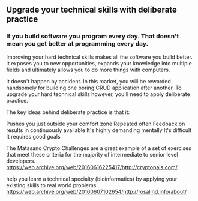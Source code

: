 ## Upgrade your technical skills with deliberate practice

### If you build software you program every day. That doesn't mean you get better at programming every day.
Improving your hard technical skills makes all the software you build better. It exposes you to new opportunities, expands your knowledge into multiple fields and ultimately allows you to do more things with computers.

It doesn't happen by accident. In this market, you will be rewarded handsomely for building one boring CRUD application after another. To upgrade your hard technical skills however, you'll need to apply deliberate practice.

The key ideas behind deliberate practice is that it:

Pushes you just outside your comfort zone
Repeated often
Feedback on results in continuously available
It's highly demanding mentally
It's difficult
It requires good goals

The Matasano Crypto Challenges are a great example of a set of exercises that meet these criteria for the majority of intermediate to senior level developers.
https://web.archive.org/web/20160616225417/http://cryptopals.com/

help you learn a technical specialty (bioinformatics) by applying your existing skills to real world problems.
https://web.archive.org/web/20160607102654/http://rosalind.info/about/


